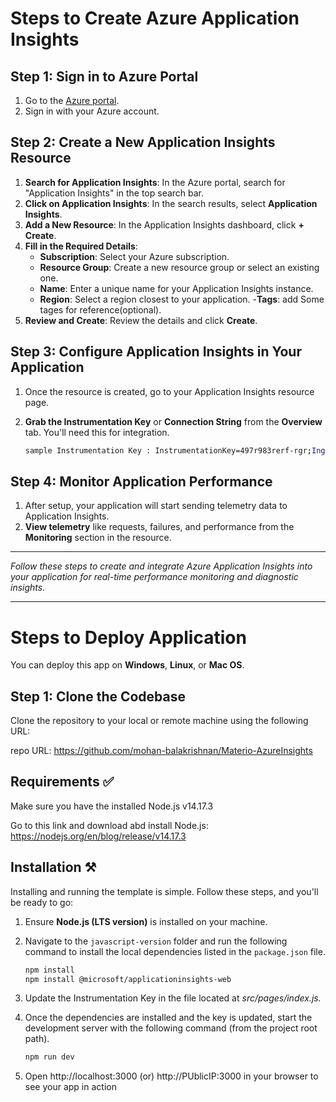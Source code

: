 # Steps to Create Azure Application Insights

## Step 1: Sign in to Azure Portal
1. Go to the [Azure portal](https://portal.azure.com/).
2. Sign in with your Azure account.

## Step 2: Create a New Application Insights Resource
1. **Search for Application Insights**: In the Azure portal, search for "Application Insights" in the top search bar.
2. **Click on Application Insights**: In the search results, select **Application Insights**.
3. **Add a New Resource**: In the Application Insights dashboard, click **+ Create**.
4. **Fill in the Required Details**:
   - **Subscription**: Select your Azure subscription.
   - **Resource Group**: Create a new resource group or select an existing one.
   - **Name**: Enter a unique name for your Application Insights instance.
   - **Region**: Select a region closest to your application.
   -**Tags**: add Some tages for reference(optional).
5. **Review and Create**: Review the details and click **Create**.

## Step 3: Configure Application Insights in Your Application
1. Once the resource is created, go to your Application Insights resource page.
2. **Grab the Instrumentation Key** or **Connection String** from the **Overview** tab. You'll need this for integration.

    ```bash
    sample Instrumentation Key : InstrumentationKey=497r983rerf-rgr;IngestionEndpoint=https://centralindia-0.in.applicationinsights.azure.com/;LiveEndpoint=https://centralindia.livediagnostics.monitor.azure.com/;ApplicationId=trhyth-fret-f-fddf-fd'
    ```

## Step 4: Monitor Application Performance
1. After setup, your application will start sending telemetry data to Application Insights.
2. **View telemetry** like requests, failures, and performance from the **Monitoring** section in the resource.

---

*Follow these steps to create and integrate Azure Application Insights into your application for real-time performance monitoring and diagnostic insights.*


---

# Steps to Deploy Application

You can deploy this app on **Windows**, **Linux**, or **Mac OS**.

## Step 1: Clone the Codebase

Clone the repository to your local or remote machine using the following URL:

repo URL: https://github.com/mohan-balakrishnan/Materio-AzureInsights



## Requirements ✅

Make sure you have the  installed Node.js v14.17.3

Go to this link and download abd install Node.js: https://nodejs.org/en/blog/release/v14.17.3

## Installation ⚒️

Installing and running the template is simple. Follow these steps, and you'll be ready to go:

1. Ensure **Node.js (LTS version)** is installed on your machine.
2. Navigate to the `javascript-version` folder and run the following command to install the local dependencies listed in the `package.json` file.

   ```bash
   npm install
   npm install @microsoft/applicationinsights-web
   ```
3. Update the Instrumentation Key in the file located at *src/pages/index.js.*
4. Once the dependencies are installed and the key is updated, start the development server with the following command (from the project root path).

   ```bash
   npm run dev
   ```

5. Open http://localhost:3000 (or) http://PUblicIP:3000 in your browser to see your app in action 